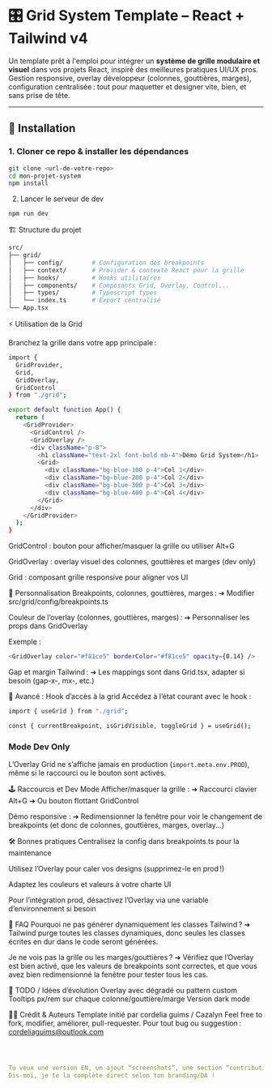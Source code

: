 # 🎛️ Grid System Template – React + Tailwind v4

Un template prêt à l'emploi pour intégrer un **système de grille modulaire et visuel** dans vos projets React, inspiré des meilleures pratiques UI/UX pros.  
Gestion responsive, overlay développeur (colonnes, gouttières, marges), configuration centralisée : tout pour maquetter et designer vite, bien, et sans prise de tête.

---

## 🚀 Installation

### 1. Cloner ce repo & installer les dépendances

```bash
git clone <url-de-votre-repo>
cd mon-projet-system
npm install

```
2. Lancer le serveur de dev

```bash
npm run dev
```

🏗️ Structure du projet

```bash
src/
├── grid/
│   ├── config/        # Configuration des breakpoints
│   ├── context/       # Provider & contexte React pour la grille
│   ├── hooks/         # Hooks utilitaires
│   ├── components/    # Composants Grid, Overlay, Control...
│   ├── types/         # Typescript types
│   └── index.ts       # Export centralisé
└── App.tsx

```

⚡ Utilisation de la Grid

Branchez la grille dans votre app principale :

```bash
import {
  GridProvider,
  Grid,
  GridOverlay,
  GridControl
} from "./grid";

export default function App() {
  return (
    <GridProvider>
      <GridControl />
      <GridOverlay />
      <div className="p-8">
        <h1 className="text-2xl font-bold mb-4">Démo Grid System</h1>
        <Grid>
          <div className="bg-blue-100 p-4">Col 1</div>
          <div className="bg-blue-200 p-4">Col 2</div>
          <div className="bg-blue-300 p-4">Col 3</div>
          <div className="bg-blue-400 p-4">Col 4</div>
        </Grid>
      </div>
    </GridProvider>
  );
}

```
GridControl : bouton pour afficher/masquer la grille ou utiliser Alt+G

GridOverlay : overlay visuel des colonnes, gouttières et marges (dev only)

Grid : composant grille responsive pour aligner vos UI

🎨 Personnalisation
Breakpoints, colonnes, gouttières, marges :
➔ Modifier src/grid/config/breakpoints.ts

Couleur de l’overlay (colonnes, gouttières, marges) :
➔ Personnaliser les props dans GridOverlay

Exemple :

```bash
<GridOverlay color="#f81ce5" borderColor="#f81ce5" opacity={0.14} />

```
Gap et margin Tailwind :
➔ Les mappings sont dans Grid.tsx, adapter si besoin (gap-x-, mx-, etc.)

🧩 Avancé : Hook d’accès à la grid
Accédez à l’état courant avec le hook :

```bash
import { useGrid } from "./grid";

const { currentBreakpoint, isGridVisible, toggleGrid } = useGrid();

```
### Mode Dev Only
L’Overlay Grid ne s’affiche jamais en production (`import.meta.env.PROD`), même si le raccourci ou le bouton sont activés.


🕹️ Raccourcis et Dev Mode
Afficher/masquer la grille :
➔ Raccourci clavier Alt+G
➔ Ou bouton flottant GridControl

Démo responsive :
➔ Redimensionner la fenêtre pour voir le changement de breakpoints (et donc de colonnes, gouttières, marges, overlay...)

🛠️ Bonnes pratiques
Centralisez la config dans breakpoints.ts pour la maintenance

Utilisez l’Overlay pour caler vos designs (supprimez-le en prod !)

Adaptez les couleurs et valeurs à votre charte UI

Pour l’intégration prod, désactivez l’Overlay via une variable d’environnement si besoin

🤔 FAQ
Pourquoi ne pas générer dynamiquement les classes Tailwind ?
➔ Tailwind purge toutes les classes dynamiques, donc seules les classes écrites en dur dans le code seront générées.

Je ne vois pas la grille ou les marges/gouttières ?
➔ Vérifiez que l’Overlay est bien activé, que les valeurs de breakpoints sont correctes, et que vous avez bien redimensionné la fenêtre pour tester tous les cas.

🚩 TODO / Idées d’évolution
Overlay avec dégradé ou pattern custom
Tooltips px/rem sur chaque colonne/gouttière/marge
Version dark mode



👩‍💻 Crédit & Auteurs
Template initié par cordelia guims / Cazalyn
Feel free to fork, modifier, améliorer, pull-requester.
Pour tout bug ou suggestion : cordeliaguims@outlook.com



```yaml



Tu veux une version EN, un ajout “screenshots”, une section “contribution”, ou une table récap’ des props et composants ?  
Dis-moi, je te la complète direct selon ton branding/DA !

```